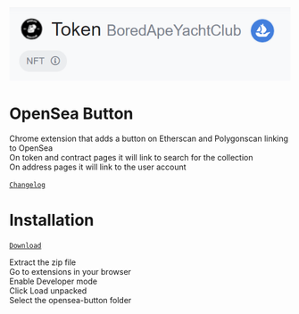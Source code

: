 ![](opensea-button.png)

# OpenSea Button

Chrome extension that adds a button on Etherscan and Polygonscan linking to OpenSea  
On token and contract pages it will link to search for the collection  
On address pages it will link to the user account

[`Changelog`](CHANGELOG.md)

# Installation

[`Download`](https://github.com/oe-d/opensea-button/archive/refs/heads/main.zip)

Extract the zip file  
Go to extensions in your browser  
Enable Developer mode  
Click Load unpacked  
Select the opensea-button folder
